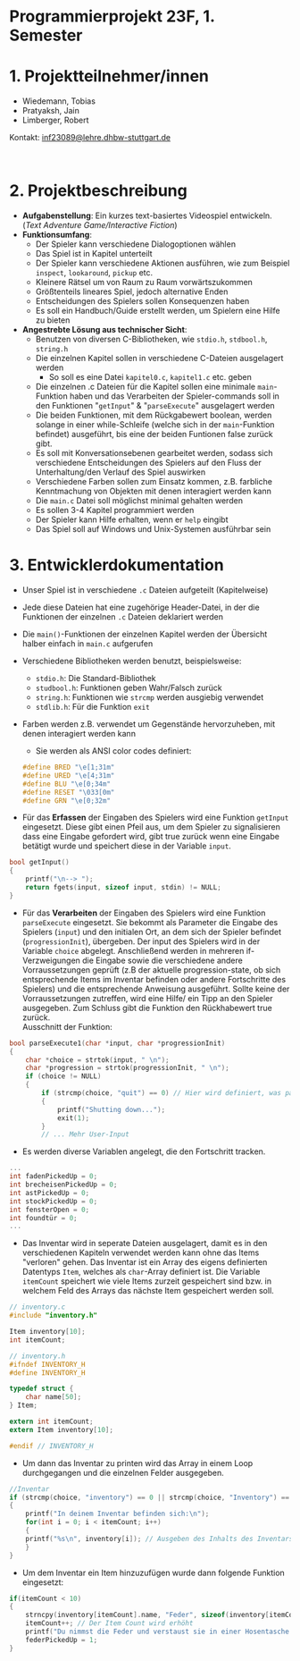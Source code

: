 # Programmierprojekt 23F, 1. Semester

# 1. Projektteilnehmer/innen

- Wiedemann, Tobias
- Pratyaksh, Jain
- Limberger, Robert

Kontakt: inf23089@lehre.dhbw-stuttgart.de

&nbsp;

# 2. Projektbeschreibung

- **Aufgabenstellung**: 
  Ein kurzes text-basiertes Videospiel entwickeln. (*Text Adventure Game/Interactive Fiction*)
- **Funktionsumfang**:
  - Der Spieler kann verschiedene Dialogoptionen wählen
  - Das Spiel ist in Kapitel unterteilt
  - Der Spieler kann verschiedene Aktionen ausführen, wie zum Beispiel `inspect`, `lookaround`, `pickup` etc.
  - Kleinere Rätsel um von Raum zu Raum vorwärtszukommen
  - Größtenteils lineares Spiel, jedoch alternative Enden
  - Entscheidungen des Spielers sollen Konsequenzen haben
  - Es soll ein Handbuch/Guide erstellt werden, um Spielern eine Hilfe zu bieten
- **Angestrebte Lösung aus technischer Sicht**:
  - Benutzen von diversen C-Bibliotheken, wie `stdio.h`, `stdbool.h`, `string.h`
  - Die einzelnen Kapitel sollen in verschiedene C-Dateien ausgelagert werden
    - So soll es eine Datei `kapitel0.c`, `kapitel1.c` etc. geben 
  - Die einzelnen .c Dateien für die Kapitel sollen eine minimale `main`-Funktion haben und das Verarbeiten der Spieler-commands soll in den Funktionen "`getInput`" & "`parseExecute`" ausgelagert werden
  - Die beiden Funktionen, mit dem Rückgabewert boolean, werden solange in einer while-Schleife (welche sich in der `main`-Funktion befindet) ausgeführt, bis eine der beiden Funtionen false zurück gibt.
  - Es soll mit Konversationsebenen gearbeitet werden, sodass sich verschiedene Entscheidungen des Spielers auf den Fluss der Unterhaltung/den Verlauf des Spiel auswirken
  - Verschiedene Farben sollen zum Einsatz kommen, z.B. farbliche Kenntmachung von Objekten mit denen interagiert werden kann
  - Die `main.c` Datei soll möglichst minimal gehalten werden
  - Es sollen 3-4 Kapitel programmiert werden
  - Der Spieler kann Hilfe erhalten, wenn er `help` eingibt
  - Das Spiel soll auf Windows und Unix-Systemen ausführbar sein

# 3. Entwicklerdokumentation
- Unser Spiel ist in verschiedene `.c` Dateien aufgeteilt (Kapitelweise)
- Jede diese Dateien hat eine zugehörige Header-Datei, in der die Funktionen der einzelnen `.c` Dateien deklariert werden
- Die `main()`-Funktionen der einzelnen Kapitel werden der Übersicht halber einfach in `main.c` aufgerufen
- Verschiedene Bibliotheken werden benutzt, beispielsweise:
  - `stdio.h`: Die Standard-Bibliothek
  - `studbool.h`: Funktionen geben Wahr/Falsch zurück
  - `string.h`: Funktionen wie `strcmp` werden ausgiebig verwendet
  - `stdlib.h`: Für die Funktion `exit`
- Farben werden z.B. verwendet um Gegenstände hervorzuheben, mit denen interagiert werden kann
  - Sie werden als ANSI color codes definiert:
  ```C
  #define BRED "\e[1;31m"
  #define URED "\e[4;31m"
  #define BLU "\e[0;34m"
  #define RESET "\033[0m"
  #define GRN "\e[0;32m"
  ```

- Für das **Erfassen** der Eingaben des Spielers wird eine Funktion `getInput` eingesetzt. Diese gibt einen Pfeil aus, um dem Spieler zu signalisieren dass eine Eingabe gefordert wird, gibt true zurück wenn eine Eingabe betätigt wurde und speichert diese in der Variable `input`.
```C
bool getInput()
{
    printf("\n--> ");
    return fgets(input, sizeof input, stdin) != NULL;
}
```

- Für das **Verarbeiten** der Eingaben des Spielers wird eine Funktion `parseExecute` eingesetzt. Sie bekommt als Parameter die Eingabe des Spielers (`input`) und den initialen Ort, an dem sich der Spieler befindet (`progressionInit`), übergeben. Der input des Spielers wird in der Variable `choice` abgelegt. Anschließend werden in mehreren if-Verzweigungen die Eingabe sowie die verschiedene andere Vorraussetzungen geprüft (z.B der aktuelle progression-state, ob sich entsprechende Items im Inventar befinden oder andere Fortschritte des Spielers) und die entsprechende Anweisung ausgeführt. Sollte keine der Vorraussetzungen zutreffen, wird eine Hilfe/ ein Tipp an den Spieler ausgegeben. Zum Schluss gibt die Funktion den Rückhabewert true zurück.\
Ausschnitt der Funktion:
```C
bool parseExecute1(char *input, char *progressionInit)
{
    char *choice = strtok(input, " \n");
    char *progression = strtok(progressionInit, " \n");
    if (choice != NULL)
    {
        if (strcmp(choice, "quit") == 0) // Hier wird definiert, was passiert, wenn der Spieler "quit" eingibt
        {
            printf("Shutting down...");
            exit(1);
        }
        // ... Mehr User-Input
```

- Es werden diverse Variablen angelegt, die den Fortschritt tracken.
```C
...
int fadenPickedUp = 0;
int brecheisenPickedUp = 0;
int astPickedUp = 0;
int stockPickedUp = 0;
int fensterOpen = 0;
int foundtür = 0;
...
```

- Das Inventar wird in seperate Dateien ausgelagert, damit es in den verschiedenen Kapiteln verwendet werden kann ohne das Items "verloren" gehen. Das Inventar ist ein Array des eigens definierten Datentyps `Item`, welches als `char`-Array definiert ist. Die Variable `itemCount` speichert wie viele Items zurzeit gespeichert sind bzw. in welchem Feld des Arrays das nächste Item gespeichert werden soll.
```C
// inventory.c
#include "inventory.h"

Item inventory[10];
int itemCount;

// inventory.h
#ifndef INVENTORY_H
#define INVENTORY_H

typedef struct {
    char name[50];
} Item;

extern int itemCount;
extern Item inventory[10];

#endif // INVENTORY_H
```
  - Um dann das Inventar zu printen wird das Array in einem Loop durchgegangen und die einzelnen Felder ausgegeben.
  ```C
  //Inventar
  if (strcmp(choice, "inventory") == 0 || strcmp(choice, "Inventory") == 0)
  {
      printf("In deinem Inventar befinden sich:\n");
      for(int i = 0; i < itemCount; i++)
      {
      printf("%s\n", inventory[i]); // Ausgeben des Inhalts des Inventars
      }
  }
  ```

- Um dem Inventar ein Item hinzuzufügen wurde dann folgende Funktion eingesetzt:
```C
if(itemCount < 10)
{
    strncpy(inventory[itemCount].name, "Feder", sizeof(inventory[itemCount].name) - 1); // Hier wird auf das Vorkommen von "Feder" geprüft
    itemCount++; // Der Item Count wird erhöht
    printf("Du nimmst die Feder und verstaust sie in einer Hosentasche.");
    federPickedUp = 1;
}
```


